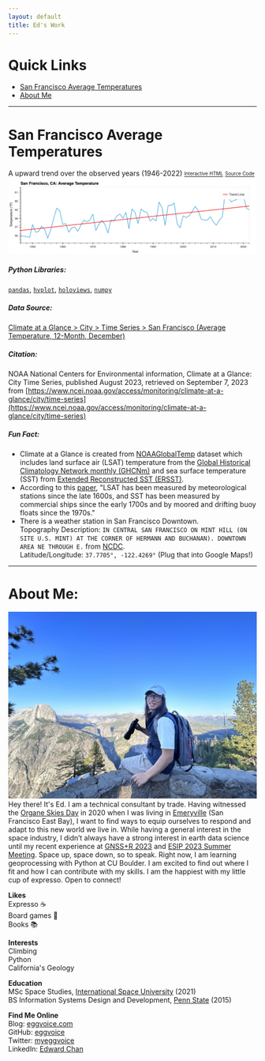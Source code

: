 ```yaml
---
layout: default
title: Ed's Work
---
```

# Quick Links
- [San Francisco Average Temperatures](#san-francisco-average-temperatures)
- [About Me](#about-me)

***

# San Francisco Average Temperatures
A upward trend over the observed years (1946-2022)
[<sub><sup>Interactive HTML</sup></sub>](https://eggvoice.github.io/notebooks/ncei_tavg_san_francisco.html)
[<sub><sup>Source Code</sup></sub>](https://github.com/eggvoice/eggvoice.github.io/blob/main/notebooks/ncei_tavg_san_francisco.ipynb)
![San Francisco Average Temperatures](img/san_francisco_tavg_trend.png)

##### Python Libraries: 
[`pandas`](https://github.com/pandas-dev/pandas), [`hvplot`](https://github.com/holoviz/hvplot), [`holoviews`](https://github.com/holoviz/holoviews), [`numpy`](https://github.com/numpy/numpy)

##### Data Source:
[Climate at a Glance > City > Time Series > San Francisco (Average Temperature, 12-Month, December)](https://www.ncei.noaa.gov/access/monitoring/climate-at-a-glance/city/time-series/USW00023174/tavg/12/12/1945-2022.csv)

##### Citation: 
NOAA National Centers for Environmental information, Climate at a Glance: City Time Series, published August 2023, retrieved on September 7, 2023 from [https://www.ncei.noaa.gov/access/monitoring/climate-at-a-glance/city/time-series](https://www.ncei.noaa.gov/access/monitoring/climate-at-a-glance/city/time-series)

##### Fun Fact:
* Climate at a Glance is created from [NOAAGlobalTemp](https://www.ncei.noaa.gov/products/land-based-station/noaa-global-temp) dataset which includes land surface air (LSAT) temperature from the [Global Historical Climatology Network monthly (GHCNm)](https://www.ncei.noaa.gov/products/land-based-station/global-historical-climatology-network-monthly) and sea surface temperature (SST) from [Extended Reconstructed SST (ERSST)](https://www.ncei.noaa.gov/products/extended-reconstructed-sst).
* According to this [paper](https://journals.ametsoc.org/view/journals/clim/33/4/jcli-d-19-0395.1.xml), \"LSAT has been measured by meteorological stations since the late 1600s, and SST has been measured by commercial ships since the early 1700s and by moored and drifting buoy floats since the 1970s.\"
* There is a weather station in San Francisco Downtown.\
Topography Description: `IN CENTRAL SAN FRANCISCO ON MINT HILL (ON SITE U.S. MINT) AT THE CORNER OF HERMANN AND BUCHANAN). DOWNTOWN AREA NE THROUGH E.` from [NCDC](https://www.ncdc.noaa.gov/cdo-web/datasets/GHCND/stations/GHCND:USW00023272/detail).\
Latitude/Longitude: `37.7705°, -122.4269°` (Plug that into Google Maps!)

***

# About Me:
![Ed's Bio Picture](img/bio.jpg)
Hey there! It's Ed. I am a technical consultant by trade. Having witnessed the [Organe Skies Day](https://en.wikipedia.org/wiki/Orange_Skies_Day) in 2020 when I was living in [Emeryville](https://en.wikipedia.org/wiki/Emeryville,_California) (San Francisco East Bay), I want to find ways to equip ourselves to respond and adapt to this new world we live in. While having a general interest in the space industry, I didn’t always have a strong interest in earth data science until my recent experience at [GNSS+R 2023](https://igs.org/event/ieee-gnssr-2023/) and [ESIP 2023 Summer Meeting](https://www.esipfed.org/meetings). Space up, space down, so to speak. Right now, I am learning geoprocessing with Python at CU Boulder. I am excited to find out where I fit and how I can contribute with my skills. I am the happiest with my little cup of expresso. Open to connect!

**Likes**\
Expresso :coffee:\
Board games :game_die:\
Books :books:

**Interests**\
Climbing\
Python\
California's Geology

**Education**\
MSc Space Studies, [International Space University](https://www.isunet.edu/) (2021)\
BS Information Systems Design and Development, [Penn State](https://www.psu.edu/) (2015)

**Find Me Online**\
Blog: [eggvoice.com](https://eggvoice.com)\
GitHub: [eggvoice](https://github.com/eggvoice)\
Twitter: [myeggvoice](https://twitter.com/myeggvoice)\
LinkedIn: [Edward Chan](https://www.linkedin.com/in/edward6chan/)
